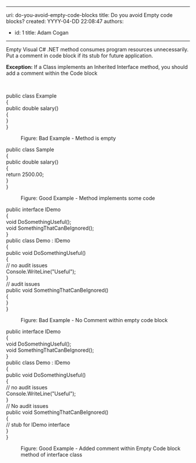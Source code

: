 

---
uri: do-you-avoid-empty-code-blocks
title: Do you avoid Empty code blocks?
created: YYYY-04-DD 22:08:47
authors:
  - id: 1
    title: Adam Cogan
---




<span class='intro'> <p>​Empty Visual C# .NET method consumes program resources unnecessarily. Put a ​​comment in code block if its stub for future application.<br></p><p><strong>Exception&#58;</strong>&#160;If a Class implements an Inherited Interface method, you should add a comment within the Code block <br></p><br> </span>

<p class="ssw15-rteElement-CodeArea">​public class Example<br> &#123;<br> public double salary()<br> &#123; 
   <br> &#125;<br> &#125;</p><dd class="ssw15-rteElement-FigureBad">​​Figure&#58; Bad Example - Method is empty​​​​​<br></dd><p class="ssw15-rteElement-CodeArea">​public class Sample<br> &#123;<br> public double salary()<br> &#123;<br> return 2500.00;<br> &#125;<br> &#125;</p><dd class="ssw15-rteElement-FigureGood">​Figure&#58; G​ood Example - Method implements some code<br></dd><p class="ssw15-rteElement-CodeArea">

public interface IDemo<br> &#123;<br> void DoSomethingUseful();<br> void SomethingThatCanBeIgnored();<br> &#125;<br>public class Demo &#58; IDemo<br> &#123;<br> public void DoSomethingUseful()<br> &#123;<br> // no audit issues<br> Console.WriteLine(&quot;Useful&quot;);<br> &#125;<br> // audit issues <br> public void SomethingThatCanBeIgnored()<br> &#123; <br> &#125; <br> &#125; </p><dd class="ssw15-rteElement-FigureBad">​Figure&#58; Bad Example - No Comment within empty code block</dd><p class="ssw15-rteElement-CodeArea">​​​public interface IDemo<br> &#123;<br> void DoSomethingUseful();<br> void SomethingThatCanBeIgnored();<br> &#125;<br>public class Demo &#58; IDemo<br> &#123;<br> public void DoSomethingUseful()<br> &#123;<br> // no audit issues<br> Console.WriteLine(&quot;Useful&quot;);<br> &#125;<br> // No audit issues <br> public void SomethingThatCanBeIgnored() <br> &#123;<br> // stub for IDemo interface<br> &#125; <br> &#125; </p><dd class="ssw15-rteElement-FigureGood">​​​Figure&#58; Good Example - Added comment within Empty Code block method of interface&#160;class</dd>​<br>


